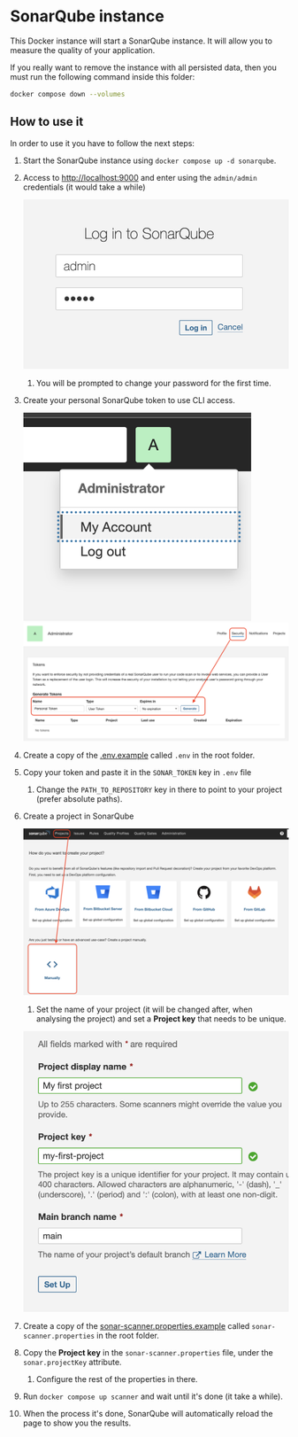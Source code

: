 # SonarQube instance

This Docker instance will start a SonarQube instance. It will allow you to
measure the quality of your application.

If you really want to remove the instance with all persisted data,
then you must run the following command inside this folder:

```bash
docker compose down --volumes
```

## How to use it

In order to use it you have to follow the next steps:

1. Start the SonarQube instance using `docker compose up -d sonarqube`.
1. Access to [http://localhost:9000](http://localhost:9000) and enter using
   the `admin/admin` credentials (it would take a while)

   ![sonarqube-login](./assets/sonarqube-login.png)

   1. You will be prompted to change your password for the first time.

1. Create your personal SonarQube token to use CLI access.

   ![sonarqube-my-account](./assets/sonarqube-my-account.png)
   ![sonarqube-personal-access-token](./assets/sonarqube-personal-access-token.png)

1. Create a copy of the [.env.example](./.env.example) called `.env` in the
   root folder.
1. Copy your token and paste it in the `SONAR_TOKEN` key in `.env` file
   1. Change the `PATH_TO_REPOSITORY` key in there to point to your project
      (prefer absolute paths).
1. Create a project in SonarQube

   ![sonarqube-create-project-1](./assets/sonarqube-create-project-1.png)

   1. Set the name of your project (it will be changed after, when analysing the
      project) and set a **Project key** that needs to be unique.

   ![sonarqube-create-project-2](./assets/sonarqube-create-project-2.png)

1. Create a copy of the [sonar-scanner.properties.example](./sonar-scanner.properties.example)
   called `sonar-scanner.properties` in the root folder.
1. Copy the **Project key** in the `sonar-scanner.properties` file, under the
   `sonar.projectKey` attribute.
   1. Configure the rest of the properties in there.
1. Run `docker compose up scanner` and wait until it's done (it take a while).
1. When the process it's done, SonarQube will automatically reload the page
   to show you the results.
